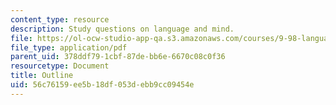 ```yaml
---
content_type: resource
description: Study questions on language and mind.
file: https://ol-ocw-studio-app-qa.s3.amazonaws.com/courses/9-98-language-and-mind-january-iap-2003/56c76159ee5b18df053debb9cc09454e_study_questions_1.pdf
file_type: application/pdf
parent_uid: 378ddf79-1cbf-87de-bb6e-6670c08c0f36
resourcetype: Document
title: Outline
uid: 56c76159-ee5b-18df-053d-ebb9cc09454e
---
```

